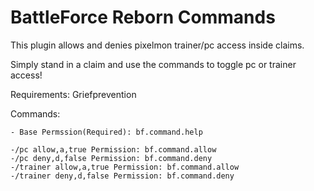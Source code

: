 # BattleForce Reborn Commands
This plugin allows and denies pixelmon trainer/pc access inside claims.

Simply stand in a claim and use the commands to toggle pc or trainer access!

Requirements: Griefprevention


Commands:
    
    - Base Permssion(Required): bf.command.help
    
    -/pc allow,a,true Permission: bf.command.allow
    -/pc deny,d,false Permission: bf.command.deny
    -/trainer allow,a,true Permission: bf.command.allow
    -/trainer deny,d,false Permission: bf.command.deny